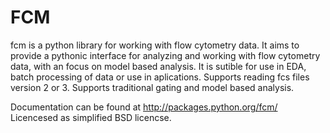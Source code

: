 FCM
===

fcm is a python library for working with flow cytometry data.  It aims to
provide a pythonic interface for analyzing and working with flow cytometry
data, with an focus on model based analysis.  It is sutible
for use in EDA, batch processing of data or use in aplications.  Supports
reading fcs files version 2 or 3.  Supports traditional gating and model based
analysis.  

Documentation can be found at http://packages.python.org/fcm/
Licencesed as simplified BSD licencse.
